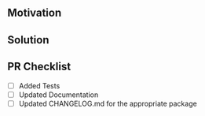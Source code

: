 <!--
Thank you for your Pull Request. Please provide a description above and review
the requirements below. Bug fixes and new features should include tests.

New contributors should read the contributors guide:
https://github.com/nomad-xyz/monorepo/blob/master/CONTRIBUTING.md

The contributors guide includes instructions for running rustfmt and building
the documentation.
-->

## Motivation

<!--
Explain the context and why you're making that change. What is the problem
you're trying to solve? In some cases there is not a problem and this can be
thought of as being the motivation for your change.
-->

## Solution

<!--
Summarize the solution and provide any necessary context needed to understand
the code change.
-->

## PR Checklist

- [ ] Added Tests
- [ ] Updated Documentation
- [ ] Updated CHANGELOG.md for the appropriate package
